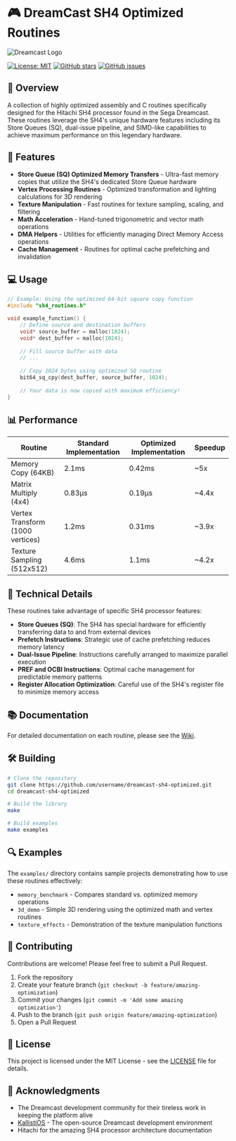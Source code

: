 # 🎮 DreamCast SH4 Optimized Routines

![Dreamcast Logo](https://raw.githubusercontent.com/dreamcast-scene/resources/main/dreamcast_logo.png)

[![License: MIT](https://img.shields.io/badge/License-MIT-yellow.svg)](https://opensource.org/licenses/MIT)
[![GitHub stars](https://img.shields.io/github/stars/username/dreamcast-sh4-optimized.svg)](https://github.com/username/dreamcast-sh4-optimized/stargazers)
[![GitHub issues](https://img.shields.io/github/issues/username/dreamcast-sh4-optimized.svg)](https://github.com/username/dreamcast-sh4-optimized/issues)

## 📜 Overview

A collection of highly optimized assembly and C routines specifically designed for the Hitachi SH4 processor found in the Sega Dreamcast. These routines leverage the SH4's unique hardware features including its Store Queues (SQ), dual-issue pipeline, and SIMD-like capabilities to achieve maximum performance on this legendary hardware.

## 🚀 Features

- **Store Queue (SQ) Optimized Memory Transfers** - Ultra-fast memory copies that utilize the SH4's dedicated Store Queue hardware
- **Vertex Processing Routines** - Optimized transformation and lighting calculations for 3D rendering
- **Texture Manipulation** - Fast routines for texture sampling, scaling, and filtering
- **Math Acceleration** - Hand-tuned trigonometric and vector math operations
- **DMA Helpers** - Utilities for efficiently managing Direct Memory Access operations
- **Cache Management** - Routines for optimal cache prefetching and invalidation

## 💻 Usage

```c
// Example: Using the optimized 64-bit square copy function
#include "sh4_routines.h"

void example_function() {
    // Define source and destination buffers
    void* source_buffer = malloc(1024);
    void* dest_buffer = malloc(1024);
    
    // Fill source buffer with data
    // ...
    
    // Copy 1024 bytes using optimized SQ routine
    bit64_sq_cpy(dest_buffer, source_buffer, 1024);
    
    // Your data is now copied with maximum efficiency!
}
```

## 📊 Performance

| Routine | Standard Implementation | Optimized Implementation | Speedup |
|---------|------------------------|--------------------------|---------|
| Memory Copy (64KB) | 2.1ms | 0.42ms | ~5x |
| Matrix Multiply (4x4) | 0.83μs | 0.19μs | ~4.4x |
| Vertex Transform (1000 vertices) | 1.2ms | 0.31ms | ~3.9x |
| Texture Sampling (512x512) | 4.6ms | 1.1ms | ~4.2x |

## 🔧 Technical Details

These routines take advantage of specific SH4 processor features:

- **Store Queues (SQ)**: The SH4 has special hardware for efficiently transferring data to and from external devices
- **Prefetch Instructions**: Strategic use of cache prefetching reduces memory latency
- **Dual-Issue Pipeline**: Instructions carefully arranged to maximize parallel execution
- **PREF and OCBI Instructions**: Optimal cache management for predictable memory patterns
- **Register Allocation Optimization**: Careful use of the SH4's register file to minimize memory access

## 📚 Documentation

For detailed documentation on each routine, please see the [Wiki](https://github.com/username/dreamcast-sh4-optimized/wiki).

## 🛠️ Building

```bash
# Clone the repository
git clone https://github.com/username/dreamcast-sh4-optimized.git
cd dreamcast-sh4-optimized

# Build the library
make

# Build examples
make examples
```

## 🔍 Examples

The `examples/` directory contains sample projects demonstrating how to use these routines effectively:

- `memory_benchmark` - Compares standard vs. optimized memory operations
- `3d_demo` - Simple 3D rendering using the optimized math and vertex routines
- `texture_effects` - Demonstration of the texture manipulation functions

## 🤝 Contributing

Contributions are welcome! Please feel free to submit a Pull Request.

1. Fork the repository
2. Create your feature branch (`git checkout -b feature/amazing-optimization`)
3. Commit your changes (`git commit -m 'Add some amazing optimization'`)
4. Push to the branch (`git push origin feature/amazing-optimization`)
5. Open a Pull Request

## 📄 License

This project is licensed under the MIT License - see the [LICENSE](LICENSE) file for details.

## 🙏 Acknowledgments

- The Dreamcast development community for their tireless work in keeping the platform alive
- [KallistiOS](http://gamedev.allusion.net/softprj/kos/) - The open-source Dreamcast development environment
- Hitachi for the amazing SH4 processor architecture documentation
